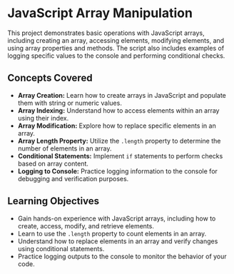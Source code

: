 # JavaScript Array Manipulation

This project demonstrates basic operations with JavaScript arrays, including creating an array, accessing elements, modifying elements, and using array properties and methods. The script also includes examples of logging specific values to the console and performing conditional checks.

## Concepts Covered

- **Array Creation:** Learn how to create arrays in JavaScript and populate them with string or numeric values.
- **Array Indexing:** Understand how to access elements within an array using their index.
- **Array Modification:** Explore how to replace specific elements in an array.
- **Array Length Property:** Utilize the `.length` property to determine the number of elements in an array.
- **Conditional Statements:** Implement `if` statements to perform checks based on array content.
- **Logging to Console:** Practice logging information to the console for debugging and verification purposes.

## Learning Objectives

- Gain hands-on experience with JavaScript arrays, including how to create, access, modify, and retrieve elements.
- Learn to use the `.length` property to count elements in an array.
- Understand how to replace elements in an array and verify changes using conditional statements.
- Practice logging outputs to the console to monitor the behavior of your code.
